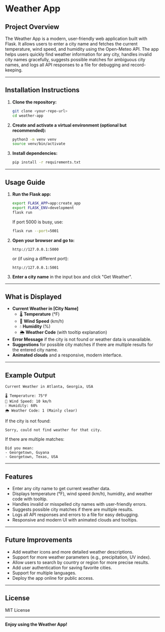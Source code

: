 # Weather App

## Project Overview

The Weather App is a modern, user-friendly web application built with Flask. It allows users to enter a city name and fetches the current temperature, wind speed, and humidity using the Open-Meteo API. The app helps users quickly find weather information for any city, handles invalid city names gracefully, suggests possible matches for ambiguous city names, and logs all API responses to a file for debugging and record-keeping.

---

## Installation Instructions

1. **Clone the repository:**
   ```bash
   git clone <your-repo-url>
   cd weather-app
   ```

2. **Create and activate a virtual environment (optional but recommended):**
   ```bash
   python3 -m venv venv
   source venv/bin/activate
   ```

3. **Install dependencies:**
   ```bash
   pip install -r requirements.txt
   ```

---

## Usage Guide

1. **Run the Flask app:**
   ```bash
   export FLASK_APP=app:create_app
   export FLASK_ENV=development
   flask run
   ```
   If port 5000 is busy, use:
   ```bash
   flask run --port=5001
   ```

2. **Open your browser and go to:**
   ```
   http://127.0.0.1:5000
   ```
   or (if using a different port):
   ```
   http://127.0.0.1:5001
   ```

3. **Enter a city name** in the input box and click "Get Weather".

---

## What is Displayed

- **Current Weather in [City Name]**
  - 🌡️ **Temperature** (°F)
  - 💨 **Wind Speed** (km/h)
  - 💧 **Humidity** (%)
  - 🌦️ **Weather Code** (with tooltip explanation)
- **Error Message** if the city is not found or weather data is unavailable.
- **Suggestions** for possible city matches if there are multiple results for the entered city name.
- **Animated clouds** and a responsive, modern interface.

---

## Example Output

```
Current Weather in Atlanta, Georgia, USA

🌡️ Temperature: 75°F
💨 Wind Speed: 10 km/h
💧 Humidity: 60%
🌦️ Weather Code: 1 (Mainly clear)
```

If the city is not found:
```
Sorry, could not find weather for that city.
```

If there are multiple matches:
```
Did you mean:
- Georgetown, Guyana
- Georgetown, Texas, USA
```

---

## Features

- Enter any city name to get current weather data.
- Displays temperature (°F), wind speed (km/h), humidity, and weather code with tooltip.
- Handles invalid or misspelled city names with user-friendly errors.
- Suggests possible city matches if there are multiple results.
- Logs all API responses and errors to a file for easy debugging.
- Responsive and modern UI with animated clouds and tooltips.

---

## Future Improvements

- Add weather icons and more detailed weather descriptions.
- Support for more weather parameters (e.g., precipitation, UV index).
- Allow users to search by country or region for more precise results.
- Add user authentication for saving favorite cities.
- Support for multiple languages.
- Deploy the app online for public access.

---

## License

MIT License

---

**Enjoy using the Weather App!**
